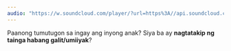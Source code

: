 ```yaml
---
audio: "https://w.soundcloud.com/player/?url=https%3A//api.soundcloud.com/tracks/1406300134%3Fsecret_token%3Ds-Vs9rQPRIjoj&color=%23ff5500&auto_play=true&hide_related=false&show_comments=true&show_user=true&show_reposts=false&show_teaser=true&visual=true"
---
```


Paanong tumutugon sa ingay ang inyong anak? Siya ba ay <strong>nagtatakip ng tainga habang galit/umiiyak</strong>?